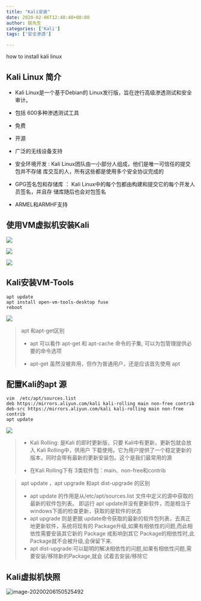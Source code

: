 ```yaml
---
title: "Kali安装"
date: 2020-02-06T12:40:40+08:00
author: 姚先生
categories: ['Kali']
tags: ['安全渗透']

---
```


how to install kali linux

<!--more-->

##  Kali Linux 简介

* Kali Linux是一个基于Debian的 Linux发行版，旨在迚行高级渗透测试和安全审计。

* 包括 600多种渗透测试工具

* 免费

* 开源

* 广泛的无线设备支持

* 安全环境开发 :  Kali Linux团队由一小部分人组成，他们是唯一可信任的提交包并不存储 库交互的人，所有这些都是使用多个安全协议完成的

* GPG签名包和存储库 ： Kali Linux中的每个包都由构建和提交它的每个开发人员签名，并且存 储库随后也会对包签名 

* ARMEL和ARMHF支持

  

##   使用VM虚拟机安装Kali 

![](http://junmoxiao.org.cn/20200206141014.png)

![](http://junmoxiao.org.cn/20200206144028.png)

![](http://junmoxiao.org.cn/20200206144820.png)

## Kali安装VM-Tools

~~~
apt update
apt install open-vm-tools-desktop fuse
reboot 
~~~

![](http://junmoxiao.org.cn/20200206145206.png)

> apt 和apt-get区别
>
> *  apt 可以看作 apt-get 和 apt-cache 命令的子集, 可以为包管理提供必要的命令选项 
>
> * apt-get 虽然没被弃用，但作为普通用户，还是应该首先使用 apt

## 配置Kali的apt 源

~~~
vim  /etc/apt/sources.list 
deb https://mirrors.aliyun.com/kali kali-rolling main non-free contrib
deb-src https://mirrors.aliyun.com/kali kali-rolling main non-free contrib 
apt update 
~~~

![](http://junmoxiao.org.cn/20200206145859.png)

>
>
>* Kali Rolling: 是Kali 的即时更新版，只要 Kali中有更新，更新包就会放入 Kali Rolling中，供用户 下载使用。它为用户提供了一个稳定更新的版本，同时会带有最新的更新安装包。这个是我们最常用的源
>
>* 在Kali Rolling下有 3类软件包：main、non-free和contrib

>apt update ，apt upgrade 和apt dist-upgrade 的区别 
>
>* apt update 的作用是从/etc/apt/sources.list 文件中定义的源中获取的最新的软件包列表。 即运行 apt update并没有更新软件，而是相当于windows下面的检查更新，获取的是软件的状态
>* apt upgrade 则是更据 update命令获取的最新的软件包列表，去真正地更新软件，系统将现有的 Package升级,如果有相依性的问题,而此相依性需要安装其它新的 Package 戒影响到其它 Package的相依性时,此 Package就不会被升级,会保留下来.
>* apt dist-upgrade:可以聪明的解决相依性的问题,如果有相依性问题,需要安装/移除新的Package,就会 试着去安装/移除它

## Kali虚拟机快照

![image-20200206150525492](C:\Users\Administrator\AppData\Roaming\Typora\typora-user-images\image-20200206150525492.png)
